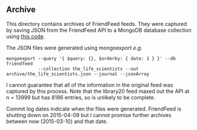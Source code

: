 ## Archive
This directory contains archives of FriendFeed feeds. They were captured by saving JSON from the FriendFeed API to a MongoDB database collection  using [this code](https://github.com/neilfws/friendfeed/blob/master/ismb/code/ruby/ff2mongo.rb).

The JSON files were generated using mongoexport _e.g._

    mongoexport --query '{ $query: {}, $orderby: { date: 1 } }' --db friendfeed 
                --collection the_life_scientists --out archive/the_life_scientists.json --journal --jsonArray

I cannot guarantee that all of the information in the original feed was captured by this process. Note that the library20 feed maxed out the API at n = 13999 but has 8186 entries, so is unlikely to be complete.

Commit log dates indicate when the files were generated. FriendFeed is shutting down on 2015-04-09 but I cannot promise further archives between now (2015-03-10) and that date.


